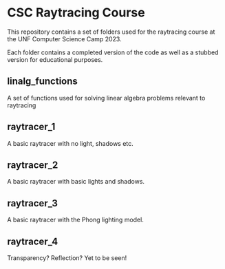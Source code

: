# CSC Raytracing Course

This repository contains a set of folders used for the raytracing course at the UNF Computer Science Camp 2023.

Each folder contains a completed version of the code as well as a stubbed version for educational purposes.

## linalg_functions
A set of functions used for solving linear algebra problems relevant to raytracing
## raytracer_1
A basic raytracer with no light, shadows etc.
## raytracer_2
A basic raytracer with basic lights and shadows.
## raytracer_3
A basic raytracer with the Phong lighting model.
## raytracer_4
Transparency? Reflection? Yet to be seen!